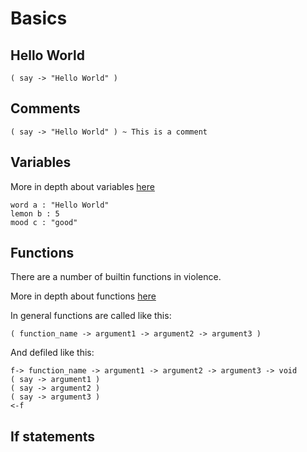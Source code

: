 # Basics

## Hello World

```vio
( say -> "Hello World" )
```

## Comments

```vio
( say -> "Hello World" ) ~ This is a comment
```

## Variables

More in depth about variables [here](variables.md)

```vio
word a : "Hello World"
lemon b : 5
mood c : "good"
```

## Functions

There are a number of builtin functions in violence.

More in depth about functions [here](functions.md)

In general functions are called like this:

```vio
( function_name -> argument1 -> argument2 -> argument3 )
```

And defiled like this:

```vio
f-> function_name -> argument1 -> argument2 -> argument3 -> void
( say -> argument1 )
( say -> argument2 )
( say -> argument3 )
<-f
```

## If statements

